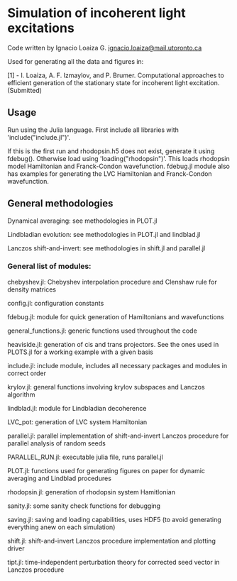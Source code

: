 # Simulation of incoherent light excitations

Code written by Ignacio Loaiza G.
ignacio.loaiza@mail.utoronto.ca

Used for generating all the data and figures in:

[1] - I. Loaiza, A. F. Izmaylov, and P. Brumer. Computational approaches to efficient generation of the stationary state for incoherent light excitation. (Submitted)
	

## Usage
Run using the Julia language. First include all libraries with 'include("include.jl")'.

If this is the first run and rhodopsin.h5 does not exist, generate it using fdebug(). Otherwise load using 'loading("rhodopsin")'. This loads rhodopsin model Hamiltonian and Franck-Condon wavefunction. fdebug.jl module also has examples for generating the LVC Hamiltonian and Franck-Condon wavefunction.


## General methodologies
Dynamical averaging: see methodologies in PLOT.jl

Lindbladian evolution: see methodologies in PLOT.jl and lindblad.jl

Lanczos shift-and-invert: see methodologies in shift.jl and parallel.jl


### General list of modules:

chebyshev.jl: Chebyshev interpolation procedure and Clenshaw rule for density matrices

config.jl: configuration constants

fdebug.jl: module for quick generation of Hamiltonians and wavefunctions

general_functions.jl: generic functions used throughout the code

heaviside.jl: generation of cis and trans projectors. See the ones used in PLOTS.jl for a working example with a given basis

include.jl: include module, includes all necessary packages and modules in correct order

krylov.jl: general functions involving krylov subspaces and Lanczos algorithm

lindblad.jl: module for Lindbladian decoherence

LVC_pot: generation of LVC system Hamiltonian

parallel.jl: parallel implementation of shift-and-invert Lanczos procedure for parallel analysis of random seeds

PARALLEL_RUN.jl: executable julia file, runs parallel.jl

PLOT.jl: functions used for generating figures on paper for dynamic averaging and Lindblad procedures

rhodopsin.jl: generation of rhodopsin system Hamitlonian

sanity.jl: some sanity check functions for debugging

saving.jl: saving and loading capabilities, uses HDF5 (to avoid generating everything anew on each simulation)

shift.jl: shift-and-invert Lanczos procedure implementation and plotting driver

tipt.jl: time-independent perturbation theory for corrected seed vector in Lanczos procedure